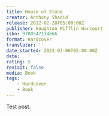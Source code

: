 ```yaml
---
title: House of Stone
creator: Anthony Shadid
release: 2012-02-28T05:00:00Z
publisher: Houghton Mifflin Harcourt
isbn: 9780547134666
format: Hardcover
translator: ''
date_started: 2022-03-06T05:00:00Z
date:
rating: 5
revisit: false
media: Book
tags:
    - Hardcover
    - Book
---
```


Test post.

